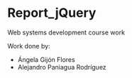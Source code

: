 # Report_jQuery
Web systems development course work

Work done by:

- Ángela Gijón Flores
- Alejandro Paniagua Rodríguez
